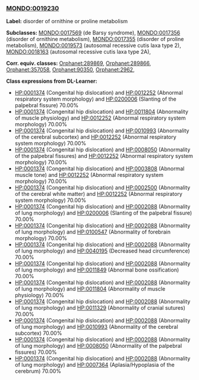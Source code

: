 
### [MONDO:0019230](http://purl.obolibrary.org/obo/MONDO_0019230)
**Label:** disorder of ornithine or proline metabolism

**Subclasses:** [MONDO:0017569](http://purl.obolibrary.org/obo/MONDO_0017569) (de Barsy syndrome), [MONDO:0017356](http://purl.obolibrary.org/obo/MONDO_0017356) (disorder of ornithine metabolism), [MONDO:0017355](http://purl.obolibrary.org/obo/MONDO_0017355) (disorder of proline metabolism), [MONDO:0019573](http://purl.obolibrary.org/obo/MONDO_0019573) (autosomal recessive cutis laxa type 2), [MONDO:0018163](http://purl.obolibrary.org/obo/MONDO_0018163) (autosomal recessive cutis laxa type 2A), 

**Corr. equiv. classes:** [Orphanet:289869](http://www.orpha.net/ORDO/Orphanet_289869), [Orphanet:289866](http://www.orpha.net/ORDO/Orphanet_289866), [Orphanet:357058](http://www.orpha.net/ORDO/Orphanet_357058), [Orphanet:90350](http://www.orpha.net/ORDO/Orphanet_90350), [Orphanet:2962](http://www.orpha.net/ORDO/Orphanet_2962), 

**Class expressions from DL-Learner:**

- [HP:0001374](http://purl.obolibrary.org/obo/HP_0001374) (Congenital hip dislocation) and [HP:0012252](http://purl.obolibrary.org/obo/HP_0012252) (Abnormal respiratory system morphology) and [HP:0200006](http://purl.obolibrary.org/obo/HP_0200006) (Slanting of the palpebral fissure) 70.00%
- [HP:0001374](http://purl.obolibrary.org/obo/HP_0001374) (Congenital hip dislocation) and [HP:0011804](http://purl.obolibrary.org/obo/HP_0011804) (Abnormality of muscle physiology) and [HP:0012252](http://purl.obolibrary.org/obo/HP_0012252) (Abnormal respiratory system morphology) 70.00%
- [HP:0001374](http://purl.obolibrary.org/obo/HP_0001374) (Congenital hip dislocation) and [HP:0010993](http://purl.obolibrary.org/obo/HP_0010993) (Abnormality of the cerebral subcortex) and [HP:0012252](http://purl.obolibrary.org/obo/HP_0012252) (Abnormal respiratory system morphology) 70.00%
- [HP:0001374](http://purl.obolibrary.org/obo/HP_0001374) (Congenital hip dislocation) and [HP:0008050](http://purl.obolibrary.org/obo/HP_0008050) (Abnormality of the palpebral fissures) and [HP:0012252](http://purl.obolibrary.org/obo/HP_0012252) (Abnormal respiratory system morphology) 70.00%
- [HP:0001374](http://purl.obolibrary.org/obo/HP_0001374) (Congenital hip dislocation) and [HP:0003808](http://purl.obolibrary.org/obo/HP_0003808) (Abnormal muscle tone) and [HP:0012252](http://purl.obolibrary.org/obo/HP_0012252) (Abnormal respiratory system morphology) 70.00%
- [HP:0001374](http://purl.obolibrary.org/obo/HP_0001374) (Congenital hip dislocation) and [HP:0002500](http://purl.obolibrary.org/obo/HP_0002500) (Abnormality of the cerebral white matter) and [HP:0012252](http://purl.obolibrary.org/obo/HP_0012252) (Abnormal respiratory system morphology) 70.00%
- [HP:0001374](http://purl.obolibrary.org/obo/HP_0001374) (Congenital hip dislocation) and [HP:0002088](http://purl.obolibrary.org/obo/HP_0002088) (Abnormality of lung morphology) and [HP:0200006](http://purl.obolibrary.org/obo/HP_0200006) (Slanting of the palpebral fissure) 70.00%
- [HP:0001374](http://purl.obolibrary.org/obo/HP_0001374) (Congenital hip dislocation) and [HP:0002088](http://purl.obolibrary.org/obo/HP_0002088) (Abnormality of lung morphology) and [HP:0100547](http://purl.obolibrary.org/obo/HP_0100547) (Abnormality of forebrain morphology) 70.00%
- [HP:0001374](http://purl.obolibrary.org/obo/HP_0001374) (Congenital hip dislocation) and [HP:0002088](http://purl.obolibrary.org/obo/HP_0002088) (Abnormality of lung morphology) and [HP:0040195](http://purl.obolibrary.org/obo/HP_0040195) (Decreased head circumference) 70.00%
- [HP:0001374](http://purl.obolibrary.org/obo/HP_0001374) (Congenital hip dislocation) and [HP:0002088](http://purl.obolibrary.org/obo/HP_0002088) (Abnormality of lung morphology) and [HP:0011849](http://purl.obolibrary.org/obo/HP_0011849) (Abnormal bone ossification) 70.00%
- [HP:0001374](http://purl.obolibrary.org/obo/HP_0001374) (Congenital hip dislocation) and [HP:0002088](http://purl.obolibrary.org/obo/HP_0002088) (Abnormality of lung morphology) and [HP:0011804](http://purl.obolibrary.org/obo/HP_0011804) (Abnormality of muscle physiology) 70.00%
- [HP:0001374](http://purl.obolibrary.org/obo/HP_0001374) (Congenital hip dislocation) and [HP:0002088](http://purl.obolibrary.org/obo/HP_0002088) (Abnormality of lung morphology) and [HP:0011329](http://purl.obolibrary.org/obo/HP_0011329) (Abnormality of cranial sutures) 70.00%
- [HP:0001374](http://purl.obolibrary.org/obo/HP_0001374) (Congenital hip dislocation) and [HP:0002088](http://purl.obolibrary.org/obo/HP_0002088) (Abnormality of lung morphology) and [HP:0010993](http://purl.obolibrary.org/obo/HP_0010993) (Abnormality of the cerebral subcortex) 70.00%
- [HP:0001374](http://purl.obolibrary.org/obo/HP_0001374) (Congenital hip dislocation) and [HP:0002088](http://purl.obolibrary.org/obo/HP_0002088) (Abnormality of lung morphology) and [HP:0008050](http://purl.obolibrary.org/obo/HP_0008050) (Abnormality of the palpebral fissures) 70.00%
- [HP:0001374](http://purl.obolibrary.org/obo/HP_0001374) (Congenital hip dislocation) and [HP:0002088](http://purl.obolibrary.org/obo/HP_0002088) (Abnormality of lung morphology) and [HP:0007364](http://purl.obolibrary.org/obo/HP_0007364) (Aplasia/Hypoplasia of the cerebrum) 70.00%


